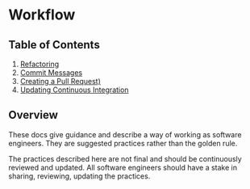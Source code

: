 # Workflow

## Table of Contents
1. [Refactoring](refactoring.md)
1. [Commit Messages](commit_messages.md)
1. [Creating a Pull Request)](pull_request.md)
1. [Updating Continuous Integration](continuous_integration.md)

## Overview

These docs give guidance and describe a way of working as software engineers. They are suggested practices rather than the golden rule.

The practices described here are not final and should be continuously reviewed and updated. All software engineers should have a stake
in sharing, reviewing, updating the practices.

